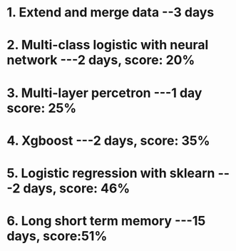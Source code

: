 # 1. Extend and merge data --3 days 
# 2. Multi-class logistic with neural network ---2 days, score: 20%
# 3. Multi-layer percetron ---1 day score: 25%
# 4. Xgboost ---2 days, score: 35%
# 5. Logistic regression with sklearn ---2 days, score: 46%
# 6. Long short term memory ---15 days, score:51%
